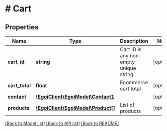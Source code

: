 # # Cart

## Properties

Name | Type | Description | Notes
------------ | ------------- | ------------- | -------------
**cart_id** | **string** | Cart ID is any non-empty unique string | [optional]
**cart_total** | **float** | Ecommerce cart total | [optional]
**contact** | [**\EgoiClient\EgoiModel\Contact1**](Contact1.md) |  | [optional]
**products** | [**\EgoiClient\EgoiModel\Product[]**](Product.md) | List of products | [optional]

[[Back to Model list]](../../README.md#models) [[Back to API list]](../../README.md#endpoints) [[Back to README]](../../README.md)
